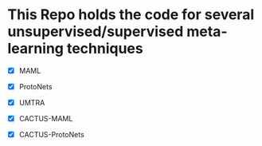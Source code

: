 # This Repo holds the code for several unsupervised/supervised meta-learning techniques

- [x] MAML

- [x] ProtoNets

- [x] UMTRA

- [x] CACTUS-MAML

- [x] CACTUS-ProtoNets
